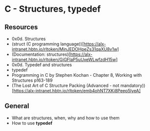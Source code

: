 # C - Structures, typedef

## Resources
* 0x0d. Structures
* (struct (C programming language))[https://alx-intranet.hbtn.io/rltoken/MinJEDOHpeZs31qaXU8v1w]
* (Documentation: structures)[https://alx-intranet.hbtn.io/rltoken/GiGFlaP5uUxeWLwfzdH15w]
* 0x0d. Typedef and structures
* typedef
* Programming in C by Stephen Kochan - Chapter 8, Working with Structures p163-189
* (The Lost Art of C Structure Packing (Advanced - not mandatory))[https://alx-intranet.hbtn.io/rltoken/emb4ohNT7XKi8Peep5lyeA]

## General
* What are structures, when, why and how to use them
* How to use __typedef__
